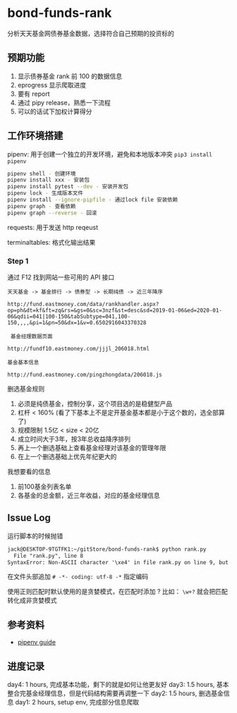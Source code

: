 # bond-funds-rank

分析天天基金网债券基金数据，选择符合自己预期的投资标的

## 预期功能

1. 显示债券基金 rank 前 100 的数据信息
1. eprogress 显示爬取进度
1. 要有 report
1. 通过 pipy release，熟悉一下流程
1. 可以的话试下加权计算得分

## 工作环境搭建

pipenv: 用于创建一个独立的开发环境，避免和本地版本冲突 `pip3 install pipenv`

```bash
pipenv shell - 创建环境
pipenv install xxx - 安装包
pipenv install pytest --dev - 安装开发包
pipenv lock - 生成版本文件
pipenv install --ignore-pipfile - 通过lock file 安装依赖
pipenv graph - 查看依赖
pipenv graph --reverse - 回滚
```

requests: 用于发送 http reqeust

terminaltables: 格式化输出结果

### Step 1

通过 F12 找到网站一些可用的 API 接口

```url
天天基金 -> 基金排行 -> 债券型 -> 长期纯债 -> 近三年降序

http://fund.eastmoney.com/data/rankhandler.aspx?op=ph&dt=kf&ft=zq&rs=&gs=0&sc=3nzf&st=desc&sd=2019-01-06&ed=2020-01-06&qdii=041|100-150&tabSubtype=041,100-150,,,,&pi=1&pn=50&dx=1&v=0.6502916043370328
```

```url
 基金经理数据页面

http://fundf10.eastmoney.com/jjjl_206018.html
```

```url
基金基本信息

http://fund.eastmoney.com/pingzhongdata/206018.js
```

删选基金规则

1. 必须是纯债基金，控制分享，这个项目选的是稳健型产品
1. 杠杆 < 160% (看了下基本上不是定开基金基本都是小于这个数的，选全部算了)
1. 规模限制 1.5亿 < size < 20亿
1. 成立时间大于3年，按3年总收益降序排列
1. 再上一个删选基础上查看基金经理对该基金的管理年限
1. 在上一个删选基础上优先年纪更大的

我想要看的信息

1. 前100基金列表名单
1. 各基金的总金额，近三年收益，对应的基金经理信息

## Issue Log

运行脚本的时候抛错

```txt
jack@DESKTOP-9TGTFK1:~/gitStore/bond-funds-rank$ python rank.py
  File "rank.py", line 8
SyntaxError: Non-ASCII character '\xe4' in file rank.py on line 9, but no encoding declared; see http://python.org/dev/peps/pep-0263/ for details
```

在文件头部追加 `# -*- coding: utf-8 -*` 指定编码

使用正则匹配时默认使用的是贪婪模式，在匹配时添加 ? 比如： `\w+?` 就会把匹配转化成非贪婪模式

## 参考资料

* [pipenv guide](https://realpython.com/pipenv-guide/)

## 进度记录

day4: 1 hours, 完成基本功能，剩下的就是如何让他更友好
day3: 1.5 hours, 基本整合完基金经理信息，但是代码结构需要再调整一下
day2: 1.5 hours, 删选基金信息
day1: 2 hours, setup env, 完成部分信息爬取
